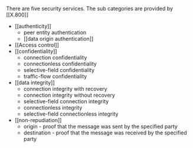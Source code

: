 There are five security services. The sub categories are provided by [[X.800]]
- [[authenticity]]
	- peer entity authentication
	- [[data origin authentication]]
- [[Access control]]
- [[confidentiality]]
	- connection confidentiality
	- connectionless confidentiality
	- selective-field confidentiality
	- traffic-flow confidentiality
- [[data integrity]]
	- connection integrity with recovery
	- connection integrity without recovery
	- selective-field connection integrity
	- connectionless integrity
	- selective-field connectionless integrity
- [[non-repudiation]]
	- origin - proof that the message was sent by the specified party
	- destination - proof that the message was received by the specified party
